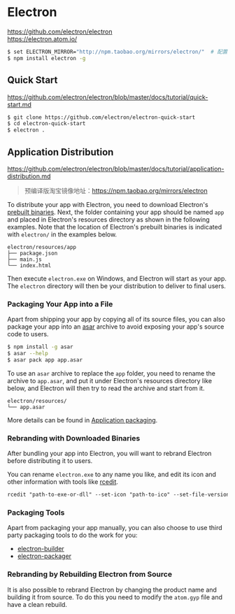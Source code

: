 # Electron

https://github.com/electron/electron   
https://electron.atom.io/   

```bash
$ set ELECTRON_MIRROR="http://npm.taobao.org/mirrors/electron/"  # 配置淘宝镜像，linux 下用 export 命令
$ npm install electron -g
```

## Quick Start

https://github.com/electron/electron/blob/master/docs/tutorial/quick-start.md

```bash
$ git clone https://github.com/electron/electron-quick-start
$ cd electron-quick-start
$ electron .
```

## Application Distribution

https://github.com/electron/electron/blob/master/docs/tutorial/application-distribution.md

> 预编译版淘宝镜像地址：https://npm.taobao.org/mirrors/electron

To distribute your app with Electron, you need to download Electron's [prebuilt binaries](https://github.com/electron/electron/releases). Next, the folder containing your app should be named `app` and placed in Electron's resources directory as shown in the following examples. Note that the location of Electron's prebuilt binaries is indicated with `electron/` in the examples below.

```text
electron/resources/app
├── package.json
├── main.js
└── index.html
```

Then execute `electron.exe` on Windows, and Electron will start as your app. The `electron` directory will then be your distribution to deliver to final users.

### Packaging Your App into a File

Apart from shipping your app by copying all of its source files, you can also package your app into an [asar](https://github.com/electron/asar) archive to avoid exposing your app's source code to users.

```bash
$ npm install -g asar
$ asar --help
$ asar pack app app.asar
```

To use an `asar` archive to replace the `app` folder, you need to rename the archive to `app.asar`, and put it under Electron's resources directory like below, and Electron will then try to read the archive and start from it.

```text
electron/resources/
└── app.asar
```

More details can be found in [Application packaging](https://electron.atom.io/docs/tutorial/application-packaging).

### Rebranding with Downloaded Binaries

After bundling your app into Electron, you will want to rebrand Electron before distributing it to users.

You can rename `electron.exe` to any name you like, and edit its icon and other information with tools like [rcedit](https://github.com/electron/rcedit/releases).

```txt
rcedit "path-to-exe-or-dll" --set-icon "path-to-ico" --set-file-version "10.7"  # 仅限 windows
```

### Packaging Tools

Apart from packaging your app manually, you can also choose to use third party packaging tools to do the work for you:

* [electron-builder](https://github.com/electron-userland/electron-builder)
* [electron-packager](https://github.com/electron-userland/electron-packager)

### Rebranding by Rebuilding Electron from Source

It is also possible to rebrand Electron by changing the product name and building it from source. To do this you need to modify the `atom.gyp` file and have a clean rebuild.
